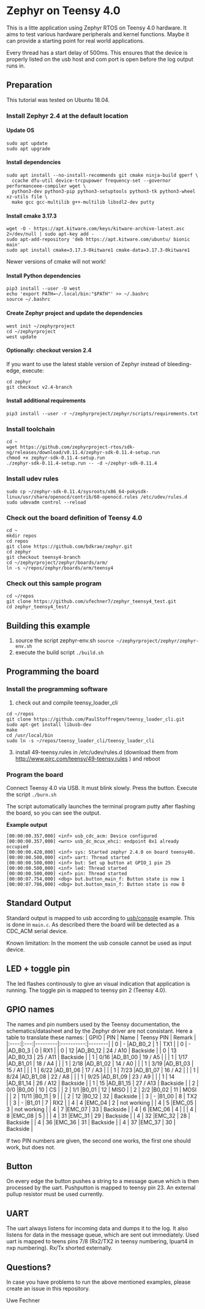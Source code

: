 # Zephyr on Teensy 4.0

This is a litte application using Zephyr RTOS on Teensy 4.0 hardware. It aims to test various hardware peripherals and kernel functions. Maybe it can provide a starting point for real world applications.

Every thread has a start delay of 500ms. This ensures that the device is properly listed on the usb host and com port is open before the log output runs in. 

## Preparation
This tutorial was tested on Ubuntu 18.04. 
### Install Zephyr 2.4 at the default location
#### Update OS ####
```
sudo apt update
sudo apt upgrade
```
#### Install dependencies ####
```
sudo apt install --no-install-recommends git cmake ninja-build gperf \
  ccache dfu-util device-trcpupower frequency-set --governor performanceee-compiler wget \
  python3-dev python3-pip python3-setuptools python3-tk python3-wheel xz-utils file \
  make gcc gcc-multilib g++-multilib libsdl2-dev putty
```
#### Install cmake 3.17.3 ####
```
wget -O - https://apt.kitware.com/keys/kitware-archive-latest.asc 2>/dev/null | sudo apt-key add -
sudo apt-add-repository 'deb https://apt.kitware.com/ubuntu/ bionic main'
sudo apt install cmake=3.17.3-0kitware1 cmake-data=3.17.3-0kitware1
```
Newer versions of cmake will not work!
#### Install Python dependencies ####
```
pip3 install --user -U west
echo 'export PATH=~/.local/bin:"$PATH"' >> ~/.bashrc
source ~/.bashrc
```
#### Create Zephyr project and update the dependencies ####
```
west init ~/zephyrproject
cd ~/zephyrproject
west update
```
#### Optionally: checkout version 2.4 ####
If you want to use the latest stable version of Zephyr instead of bleeding-edge, execute:
```
cd zephyr
git checkout v2.4-branch
```
#### Install additional requirements ####
```
pip3 install --user -r ~/zephyrproject/zephyr/scripts/requirements.txt
```
### Install toolchain
```
cd ~
wget https://github.com/zephyrproject-rtos/sdk-ng/releases/download/v0.11.4/zephyr-sdk-0.11.4-setup.run
chmod +x zephyr-sdk-0.11.4-setup.run
./zephyr-sdk-0.11.4-setup.run -- -d ~/zephyr-sdk-0.11.4
```
### Install udev rules
```
sudo cp ~/zephyr-sdk-0.11.4/sysroots/x86_64-pokysdk-linux/usr/share/openocd/contrib/60-openocd.rules /etc/udev/rules.d
sudo udevadm control --reload
```
### Check out the board definition of Teensy 4.0
```
cd ~
mkdir repos
cd repos
git clone https://github.com/bdkrae/zephyr.git
cd zephyr
git checkout teensy4-branch
cd ~/zephyrproject/zephyr/boards/arm/
ln -s ~/repos/zephyr/boards/arm/teensy4
```
### Check out this sample program
```
cd ~/repos
git clone https://github.com/ufechner7/zephyr_teensy4_test.git
cd zephyr_teensy4_test/
```

## Building this example
1. source the script zephyr-env.sh
```source ~/zephyrproject/zephyr/zephyr-env.sh```
2. execute the build script ```./build.sh```
## Programming the board
### Install the programming software 
1. check out and compile teensy_loader_cli
```
cd ~/repos
git clone https://github.com/PaulStoffregen/teensy_loader_cli.git
sudo apt-get install libusb-dev
make
cd /usr/local/bin
sudo ln -s ~/repos/teensy_loader_cli/teensy_loader_cli
```
3. install 49-teensy.rules in /etc/udev/rules.d (download them from http://www.pjrc.com/teensy/49-teensy.rules ) and reboot

### Program the board
Connect Teensy 4.0 via USB. It must blink slowly. Press the button.
Execute the script ```./burn.sh```

The script automatically launches the terminal program putty after flashing the board, so you can see the output.

**Example output**
```
[00:00:00.357,000] <inf> usb_cdc_acm: Device configured
[00:00:00.357,000] <wrn> usb_dc_mcux_ehci: endpoint 0x1 already occupied
[00:00:00.420,000] <inf> sys: Started zephyr 2.4.0 on board teensy40.
[00:00:00.500,000] <inf> uart: Thread started
[00:00:00.500,000] <inf> but: Set up button at GPIO_1 pin 25
[00:00:00.500,000] <inf> led: Thread started
[00:00:00.500,000] <inf> pin: Thread started
[00:00:07.754,000] <dbg> but.button_main_f: Button state is now 1
[00:00:07.786,000] <dbg> but.button_main_f: Button state is now 0
```

## Standard Output
Standard output is mapped to usb according to [usb/console](https://github.com/zephyrproject-rtos/zephyr/tree/master/samples/subsys/usb/console) example. This is done in ```main.c```. As described there the board will be detected as a CDC_ACM serial device. 

Known limitation: In the moment the usb console cannot be used as input device.

## LED + toggle pin
The led flashes continously to give an visual indication that application is running. The toggle pin is mapped to teensy pin 2 (Teensy 4.0).

## GPIO names
The names and pin numbers used by the Teensy documentation, the schematics/datasheet and by the Zephyr driver are not consistant. Here a table to translate
these names:
| GPIO | PIN | Name    | Teensy PIN | Remark |
|:----:|:---:|---------|:----------:|--------|
| 0    | -   |AD_B0_2  | 1          | TX1 |
| 0    | -   |AD_B0_3  | 0          | RX1 |
| 0    | 12  |AD_B0_12 | 24 / A10   | Backside |
| 0    | 13  |AD_B0_13 | 25 / A11   | Backside |
| 1    | 0/16   |AD_B1_00 | 19 / A5    | |
| 1    | 1/17   |AD_B1_01 | 18 / A4    | |
| 1    | 2/18   |AD_B1_02 | 14 / A0    | |
| 1    | 3/19   |AD_B1_03 | 15 / A1    | |
| 1    | 6/22   |AD_B1_06 | 17 / A3    | |
| 1    | 7/23   |AD_B1_07 | 16 / A2    | |
| 1    | 8/24   |AD_B1_08 | 22 / A8    | |
| 1    | 9/25   |AD_B1_09 | 23 / A9    | |
| 1    | 14  |AD_B1_14 | 26 / A12   | Backside |
| 1    | 15  |AD_B1_15 | 27 / A13   | Backside |
| 2    | 0/0   |B0_00 | 10 | CS |
| 2    | 1/1   |B0_01 | 12 | MISO |
| 2    | 2/2   |B0_02 | 11 | MOSI |
| 2    | 11/11  |B0_11 | 9  | |
| 2    | 12  |B0_12 | 32 | Backside |
| 3    | -   |B1_00 | 8  | TX2 |
| 3    | -   |B1_01 | 7  | RX2 |
| 4    | 4   |EMC_04 | 2  | not working |
| 4    | 5   |EMC_05 | 3  | not working |
| 4    | 7   |EMC_07 | 33  | Backside |
| 4    | 6   |EMC_06 | 4  |  |
| 4    | 8   |EMC_08 | 5  |  |
| 4    | 31  |EMC_31 | 29  | Backside |
| 4    | 32  |EMC_32 | 28  | Backside |
| 4    | 36  |EMC_36 | 31  | Backside |
| 4    | 37  |EMC_37 | 30  | Backside |

If two PIN numbers are given, the second one works, the first one should work, but does not.

## Button
On every edge the button pushes a string to a message queue which is then processed by the uart. Pushputton is mapped to teensy pin 23. An external pullup resistor must be used currently.

## UART
The uart always listens for incoming data and dumps it to the log. It also listens for data in the message queue, which are sent out immediately. Used uart is mapped to teens pins 7/8 (Rx2/TX2 in teensy numbering, lpuart4 in nxp numbering). Rx/Tx shorted externally.

## Questions?
In case you have problems to run the above mentioned examples, please create an issue in this repository.

Uwe Fechner
